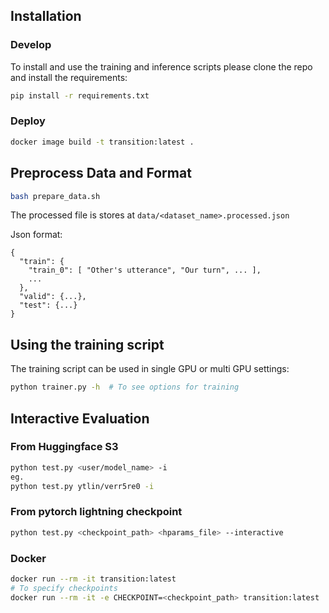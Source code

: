 ## Installation

### Develop
To install and use the training and inference scripts please clone the repo and install the requirements:

```bash
pip install -r requirements.txt
```

### Deploy
```bash
docker image build -t transition:latest .
```

## Preprocess Data and Format
```bash
bash prepare_data.sh
```

The processed file is stores at `data/<dataset_name>.processed.json`

Json format:
```json5
{
  "train": {
    "train_0": [ "Other's utterance", "Our turn", ... ],
    ...
  },
  "valid": {...},
  "test": {...}
}
```


## Using the training script

The training script can be used in single GPU or multi GPU settings:

```bash
python trainer.py -h  # To see options for training
```

## Interactive Evaluation

### From Huggingface S3

```bash
python test.py <user/model_name> -i
eg. 
python test.py ytlin/verr5re0 -i
```

### From pytorch lightning checkpoint
```bash
python test.py <checkpoint_path> <hparams_file> --interactive
```

### Docker

```bash
docker run --rm -it transition:latest
# To specify checkpoints
docker run --rm -it -e CHECKPOINT=<checkpoint_path> transition:latest
```